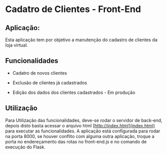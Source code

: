 # Cadatro de Clientes - Front-End

## Aplicação:
Esta aplicação tem por objetivo a manutenção do cadastro de clientes da loja virtual.

## Funcionalidades

- Cadatro de novos clientes

- Exclusão de clientes já cadastrados

- Edição dos dados dos clientes cadastrados - Em produção

## Utilização
Para Utilização das funcionalidades, deve-se rodar o servidor de back-end, depois disto basta acessar
o arquivo html [http://index.html](index.html) para executar as funcionalidades. A aplicação está configurada
para rodar na porta 8000, se houver conflito com alguma outra aplicação, troque a porta no endereçamento das rotas
no front-end.js e no comando de execução do Flask.
